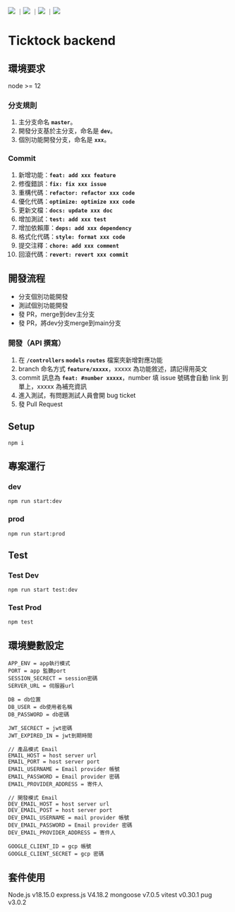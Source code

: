 ![](https://img.shields.io/github/stars/Taichyng-team-4/tickTock-backend.svg)
｜![](https://img.shields.io/github/forks/Taichyng-team-4/tickTock-backend.svg)
｜![](https://img.shields.io/github/issues-pr/Taichyng-team-4/tickTock-backend.svg)
｜![](https://img.shields.io/github/issues/Taichyng-team-4/tickTock-backend.svg)


# Ticktock backend

## 環境要求

node >= 12

### 分支規則

1. 主分支命名 **`master`**。
2. 開發分支基於主分支，命名是 **`dev`**。
3. 個別功能開發分支，命名是 **`xxx`**。

### Commit

1. 新增功能：**`feat: add xxx feature`**
2. 修復錯誤：**`fix: fix xxx issue`**
3. 重構代碼：**`refactor: refactor xxx code`**
4. 優化代碼：**`optimize: optimize xxx code`**
5. 更新文檔：**`docs: update xxx doc`**
6. 增加測試：**`test: add xxx test`**
7. 增加依賴庫：**`deps: add xxx dependency`**
8. 格式化代碼：**`style: format xxx code`**
9. 提交注釋：**`chore: add xxx comment`**
10. 回滾代碼：**`revert: revert xxx commit`**

## 開發流程

- 分支個別功能開發
- 測試個別功能開發
- 發 PR，merge到dev主分支
- 發 PR，將dev分支merge到main分支

### 開發（API 撰寫）

1. 在 **`/controllers` `models` `routes`** 檔案夾新增對應功能
2. branch 命名方式 **`feature/xxxxx`**，xxxxx 為功能敘述，請記得用英文
3. commit 訊息為 **`feat: #number xxxxx`**，number 填 issue 號碼會自動 link 到單上，xxxxx 為補充資訊
4. 進入測試，有問題測試人員會開 bug ticket
5. 發 Pull Request


## Setup

```
npm i
```

## 專案運行

### dev
```
npm run start:dev
```

### prod
```
npm run start:prod
```

## Test

### Test Dev

```
npm run start test:dev
```

### Test Prod
```
npm test
```

## 環境變數設定

```env
APP_ENV = app執行模式
PORT = app 監聽port
SESSION_SECRECT = session密碼
SERVER_URL = 伺服器url

DB = db位置
DB_USER = db使用者名稱
DB_PASSWORD = db密碼

JWT_SECRECT = jwt密碼
JWT_EXPIRED_IN = jwt到期時間

// 產品模式 Email
EMAIL_HOST = host server url
EMAIL_PORT = host server port
EMAIL_USERNAME = Email provider 帳號
EMAIL_PASSWORD = Email provider 密碼
EMAIL_PROVIDER_ADDRESS = 寄件人

// 開發模式 Email
DEV_EMAIL_HOST = host server url
DEV_EMAIL_POST = host server port
DEV_EMAIL_USERNAME = mail provider 帳號
DEV_EMAIL_PASSWORD = Email provider 密碼
DEV_EMAIL_PROVIDER_ADDRESS = 寄件人

GOOGLE_CLIENT_ID = gcp 帳號
GOOGLE_CLIENT_SECRET = gcp 密碼
```

## 套件使用

Node.js v18.15.0
express.js V4.18.2
mongoose v7.0.5
vitest v0.30.1
pug v3.0.2
